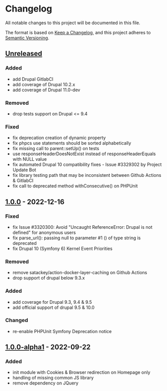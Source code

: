 # Changelog
All notable changes to this project will be documented in this file.

The format is based on [Keep a Changelog](https://keepachangelog.com/en/1.0.0/),
and this project adheres to [Semantic Versioning](https://semver.org/spec/v2.0.0.html).

## [Unreleased]
### Added
- add Drupal GitlabCI
- add coverage of Drupal 10.2.x
- add coverage of Drupal 11.0-dev

### Removed
- drop tests support on Drupal <= 9.4

### Fixed
- fix deprecation creation of dynamic property
- fix phpcs use statements should be sorted alphabetically
- fix missing call to parent::setUp() on tests
- use responseHeaderDoesNotExist instead of responseHeaderEquals with NULL value
- fix automated Drupal 10 compatibility fixes - Issue #3329302 by Project Update Bot
- fix library testing path that may be inconsistent between Github Actions & GitlabCI
- fix call to deprecated method withConsecutive() on PHPUnit

## [1.0.0] - 2022-12-16
### Fixed
- fix Issue #3320300: Avoid "Uncaught ReferenceError: Drupal is not defined" for anonymous users
- fix parse_url(): passing null to parameter #1 () of type string is deprecated
- fix Drupal 10 (Symfony 6) Kernel Event Priorities

### Removed
- remove satackey/action-docker-layer-caching on Github Actions
- drop support of drupal below 9.3.x

### Added
- add coverage for Drupal 9.3, 9.4 & 9.5
- add official support of drupal 9.5 & 10.0

### Changed
- re-enable PHPUnit Symfony Deprecation notice

## [1.0.0-alpha1] - 2022-09-22
### Added
- init module with Cookies & Browser redirection on Homepage only
- handling of missing common JS library
- remove dependency on JQuery

[Unreleased]: https://github.com/antistatique/drupal-home-redirect-lang/compare/1.0.0...HEAD
[1.0.0]: https://github.com/antistatique/drupal-home-redirect-lang/compare/1.0.0-alpha1...1.0.0
[1.0.0-alpha1]: https://github.com/antistatique/drupal-home-redirect-lang/releases/tag/1.0.0-alpha1
